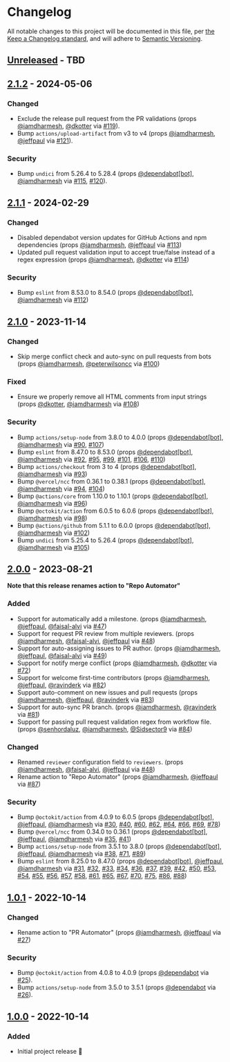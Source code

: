 # Changelog

All notable changes to this project will be documented in this file, per [the Keep a Changelog standard](http://keepachangelog.com/), and will adhere to [Semantic Versioning](http://semver.org/).

## [Unreleased] - TBD

## [2.1.2] - 2024-05-06
### Changed
- Exclude the release pull request from the PR validations (props [@iamdharmesh](https://github.com/iamdharmesh), [@dkotter](https://github.com/dkotter) via [#119](https://github.com/10up/action-repo-automator/pull/119)).
- Bump `actions/upload-artifact` from v3 to v4 (props [@iamdharmesh](https://github.com/iamdharmesh), [@jeffpaul](https://github.com/jeffpaul) via [#121](https://github.com/10up/action-repo-automator/pull/121)).

### Security
- Bump `undici` from 5.26.4 to 5.28.4 (props [@dependabot[bot]](https://github.com/apps/dependabot), [@iamdharmesh](https://github.com/iamdharmesh) via [#115](https://github.com/10up/action-repo-automator/pull/115), [#120](https://github.com/10up/action-repo-automator/pull/120)).

## [2.1.1] - 2024-02-29
### Changed
- Disabled dependabot version updates for GitHub Actions and npm dependencies (props [@iamdharmesh](https://github.com/iamdharmesh), [@jeffpaul](https://github.com/jeffpaul) via [#113](https://github.com/10up/action-repo-automator/pull/113))
- Updated pull request validation input to accept true/false instead of a regex expression (props [@iamdharmesh](https://github.com/iamdharmesh), [@dkotter](https://github.com/dkotter) via [#114](https://github.com/10up/action-repo-automator/pull/114))

### Security
- Bump `eslint` from 8.53.0 to 8.54.0 (props [@dependabot[bot]](https://github.com/apps/dependabot), [@iamdharmesh](https://github.com/iamdharmesh) via [#112](https://github.com/10up/action-repo-automator/pull/112))

## [2.1.0] - 2023-11-14
### Changed
- Skip merge conflict check and auto-sync on pull requests from bots (props [@iamdharmesh](https://github.com/iamdharmesh), [@peterwilsoncc](https://github.com/peterwilsoncc) via [#100](https://github.com/10up/action-repo-automator/pull/100))

### Fixed
- Ensure we properly remove all HTML comments from input strings (props [@dkotter](https://github.com/dkotter), [@iamdharmesh](https://github.com/iamdharmesh) via [#108](https://github.com/10up/action-repo-automator/pull/108))

### Security
- Bump `actions/setup-node` from 3.8.0 to 4.0.0 (props [@dependabot[bot]](https://github.com/apps/dependabot), [@iamdharmesh](https://github.com/iamdharmesh) via [#90](https://github.com/10up/action-repo-automator/pull/90), [#107](https://github.com/10up/action-repo-automator/pull/107))
- Bump `eslint` from 8.47.0 to 8.53.0 (props [@dependabot[bot]](https://github.com/apps/dependabot), [@iamdharmesh](https://github.com/iamdharmesh) via [#92](https://github.com/10up/action-repo-automator/pull/92), [#95](https://github.com/10up/action-repo-automator/pull/95), [#99](https://github.com/10up/action-repo-automator/pull/99), [#101](https://github.com/10up/action-repo-automator/pull/101), [#106](https://github.com/10up/action-repo-automator/pull/106), [#110](https://github.com/10up/action-repo-automator/pull/110))
- Bump `actions/checkout` from 3 to 4 (props [@dependabot[bot]](https://github.com/apps/dependabot), [@iamdharmesh](https://github.com/iamdharmesh) via [#93](https://github.com/10up/action-repo-automator/pull/93))
- Bump `@vercel/ncc` from 0.36.1 to 0.38.1 (props [@dependabot[bot]](https://github.com/apps/dependabot), [@iamdharmesh](https://github.com/iamdharmesh) via [#94](https://github.com/10up/action-repo-automator/pull/94), [#104](https://github.com/10up/action-repo-automator/pull/104))
- Bump `@actions/core` from 1.10.0 to 1.10.1 (props [@dependabot[bot]](https://github.com/apps/dependabot), [@iamdharmesh](https://github.com/iamdharmesh) via [#96](https://github.com/10up/action-repo-automator/pull/96))
- Bump `@octokit/action` from 6.0.5 to 6.0.6 (props [@dependabot[bot]](https://github.com/apps/dependabot), [@iamdharmesh](https://github.com/iamdharmesh) via [#98](https://github.com/10up/action-repo-automator/pull/98))
- Bump `@actions/github` from 5.1.1 to 6.0.0 (props [@dependabot[bot]](https://github.com/apps/dependabot), [@iamdharmesh](https://github.com/iamdharmesh) via [#102](https://github.com/10up/action-repo-automator/pull/102))
- Bump `undici` from 5.25.4 to 5.26.4 (props [@dependabot[bot]](https://github.com/apps/dependabot), [@iamdharmesh](https://github.com/iamdharmesh) via [#105](https://github.com/10up/action-repo-automator/pull/105))

## [2.0.0] - 2023-08-21
**Note that this release renames action to "Repo Automator"**

### Added
- Support for automatically add a milestone. (props [@iamdharmesh](https://github.com/iamdharmesh), [@jeffpaul](https://github.com/jeffpaul), [@faisal-alvi](https://github.com/faisal-alvi) via [#47](https://github.com/10up/action-pr-automator/pull/47))
- Support for request PR review from multiple reviewers. (props [@iamdharmesh](https://github.com/iamdharmesh), [@faisal-alvi](https://github.com/faisal-alvi), [@jeffpaul](https://github.com/jeffpaul) via [#48](https://github.com/10up/action-pr-automator/pull/48))
- Support for auto-assigning issues to PR author. (props [@iamdharmesh](https://github.com/iamdharmesh), [@jeffpaul](https://github.com/jeffpaul), [@faisal-alvi](https://github.com/faisal-alvi) via [#49](https://github.com/10up/action-pr-automator/pull/49))
- Support for notify merge conflict (props [@iamdharmesh](https://github.com/iamdharmesh), [@dkotter](https://github.com/dkotter) via [#72](https://github.com/10up/action-pr-automator/pull/72))
- Support for welcome first-time contributors (props [@iamdharmesh](https://github.com/iamdharmesh), [@jeffpaul](https://github.com/jeffpaul), [@ravinderk](https://github.com/ravinderk) via [#82](https://github.com/10up/action-pr-automator/pull/82))
- Support auto-comment on new issues and pull requests (props [@iamdharmesh](https://github.com/iamdharmesh), [@jeffpaul](https://github.com/jeffpaul), [@ravinderk](https://github.com/ravinderk) via [#83](https://github.com/10up/action-pr-automator/pull/83))
- Support for auto-sync PR branch. (props [@iamdharmesh](https://github.com/iamdharmesh), [@ravinderk](https://github.com/ravinderk) via [#81](https://github.com/10up/action-pr-automator/pull/81))
- Support for passing pull request validation regex from workflow file. (props [@senhordaluz](https://github.com/senhordaluz), [@iamdharmesh](https://github.com/iamdharmesh), [@Sidsector9](https://github.com/Sidsector9) via [#84](https://github.com/10up/action-pr-automator/pull/84))

### Changed
- Renamed `reviewer` configuration field to `reviewers`. (props [@iamdharmesh](https://github.com/iamdharmesh), [@faisal-alvi](https://github.com/faisal-alvi), [@jeffpaul](https://github.com/jeffpaul) via [#48](https://github.com/10up/action-pr-automator/pull/48))
- Rename action to "Repo Automator" (props [@iamdharmesh](https://github.com/iamdharmesh), [@jeffpaul](https://github.com/jeffpaul) via [#87](https://github.com/10up/action-repo-automator/pull/87))

### Security
- Bump `@octokit/action` from 4.0.9 to 6.0.5 (props [@dependabot[bot]](https://github.com/apps/dependabot), [@jeffpaul](https://github.com/jeffpaul), [@iamdharmesh](https://github.com/iamdharmesh) via [#30](https://github.com/10up/action-pr-automator/pull/30), [#40](https://github.com/10up/action-pr-automator/pull/40), [#60](https://github.com/10up/action-pr-automator/pull/60), [#62](https://github.com/10up/action-pr-automator/pull/62), [#64](https://github.com/10up/action-pr-automator/pull/64), [#66](https://github.com/10up/action-pr-automator/pull/66), [#69](https://github.com/10up/action-pr-automator/pull/69), [#78](https://github.com/10up/action-pr-automator/pull/78))
- Bump `@vercel/ncc` from 0.34.0 to 0.36.1 (props [@dependabot[bot]](https://github.com/apps/dependabot), [@jeffpaul](https://github.com/jeffpaul), [@iamdharmesh](https://github.com/iamdharmesh) via [#35](https://github.com/10up/action-pr-automator/pull/35), [#41](https://github.com/10up/action-pr-automator/pull/41))
- Bump `actions/setup-node` from 3.5.1 to 3.8.0 (props [@dependabot[bot]](https://github.com/apps/dependabot), [@jeffpaul](https://github.com/jeffpaul), [@iamdharmesh](https://github.com/iamdharmesh) via [#38](https://github.com/10up/action-pr-automator/pull/38), [#71](https://github.com/10up/action-pr-automator/pull/71), [#89](https://github.com/10up/action-pr-automator/pull/89))
- Bump `eslint` from 8.25.0 to 8.47.0 (props [@dependabot[bot]](https://github.com/apps/dependabot), [@jeffpaul](https://github.com/jeffpaul), [@iamdharmesh](https://github.com/iamdharmesh) via [#31](https://github.com/10up/action-pr-automator/pull/31), [#32](https://github.com/10up/action-pr-automator/pull/32), [#33](https://github.com/10up/action-pr-automator/pull/33), [#34](https://github.com/10up/action-pr-automator/pull/34), [#36](https://github.com/10up/action-pr-automator/pull/36), [#37](https://github.com/10up/action-pr-automator/pull/37), [#39](https://github.com/10up/action-pr-automator/pull/39), [#42](https://github.com/10up/action-pr-automator/pull/42), [#50](https://github.com/10up/action-pr-automator/pull/50), [#53](https://github.com/10up/action-pr-automator/pull/53), [#54](https://github.com/10up/action-pr-automator/pull/54), [#55](https://github.com/10up/action-pr-automator/pull/55), [#56](https://github.com/10up/action-pr-automator/pull/56), [#57](https://github.com/10up/action-pr-automator/pull/57), [#58](https://github.com/10up/action-pr-automator/pull/58), [#61](https://github.com/10up/action-pr-automator/pull/61), [#65](https://github.com/10up/action-pr-automator/pull/65), [#67](https://github.com/10up/action-pr-automator/pull/67), [#70](https://github.com/10up/action-pr-automator/pull/70), [#75](https://github.com/10up/action-pr-automator/pull/75), [#86](https://github.com/10up/action-pr-automator/pull/86), [#88](https://github.com/10up/action-pr-automator/pull/88))

## [1.0.1] - 2022-10-14
### Changed
- Rename action to "PR Automator" (props [@iamdharmesh](https://github.com/iamdharmesh), [@jeffpaul](https://github.com/jeffpaul) via [#27](https://github.com/10up/action-repo-automator/pull/27))

### Security
- Bump `@octokit/action` from 4.0.8 to 4.0.9 (props [@dependabot](https://github.com/apps/dependabot) via [#25](https://github.com/10up/action-repo-automator/pull/25)).
- Bump `actions/setup-node` from 3.5.0 to 3.5.1 (props [@dependabot](https://github.com/apps/dependabot) via [#26](https://github.com/10up/action-repo-automator/pull/26)).

## [1.0.0] - 2022-10-14
### Added
- Initial project release 🎉

[Unreleased]: https://github.com/10up/action-repo-automator/compare/trunk...develop
[2.1.2]: https://github.com/10up/action-repo-automator/compare/2.1.1..2.1.2
[2.1.1]: https://github.com/10up/action-repo-automator/compare/2.1.0..2.1.1
[2.1.0]: https://github.com/10up/action-repo-automator/compare/2.0.0..2.1.0
[2.0.0]: https://github.com/10up/action-repo-automator/compare/1.0.1..2.0.0
[1.0.1]: https://github.com/10up/action-repo-automator/compare/1.0.0..1.0.1
[1.0.0]: https://github.com/10up/action-repo-automator/releases/tag/1.0.0

